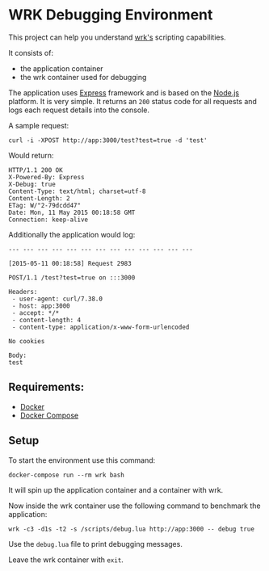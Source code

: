 # WRK Debugging Environment

This project can help you understand [wrk's](https://github.com/wg/wrk) scripting capabilities.

It consists of:

- the application container
- the wrk container used for debugging

The application uses [Express](http://expressjs.com/) framework and is based on the [Node.js](https://nodejs.org/) platform. It is very simple. It returns an `200` status code for all requests and logs each request details into the console.

A sample request:

    curl -i -XPOST http://app:3000/test?test=true -d 'test'

Would return:

    HTTP/1.1 200 OK
    X-Powered-By: Express
    X-Debug: true
    Content-Type: text/html; charset=utf-8
    Content-Length: 2
    ETag: W/"2-79dcdd47"
    Date: Mon, 11 May 2015 00:18:58 GMT
    Connection: keep-alive

Additionally the application would log:

    --- --- --- --- --- --- --- --- --- --- --- --- ---
    
    [2015-05-11 00:18:58] Request 2983
    
    POST/1.1 /test?test=true on :::3000
    
    Headers:
     - user-agent: curl/7.38.0
     - host: app:3000
     - accept: */*
     - content-length: 4
     - content-type: application/x-www-form-urlencoded
    
    No cookies
    
    Body:
    test

## Requirements:

- [Docker](http://www.docker.com/)
- [Docker Compose](https://docs.docker.com/compose/)

## Setup

To start the environment use this command:

    docker-compose run --rm wrk bash

It will spin up the application container and a container with wrk.

Now inside the wrk container use the following command to benchmark the application:

    wrk -c3 -d1s -t2 -s /scripts/debug.lua http://app:3000 -- debug true

Use the `debug.lua` file to print debugging messages.

Leave the wrk container with `exit`.